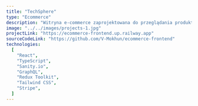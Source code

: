 ```yaml
---
title: "TechSphere"
type: "Ecommerce"
description: "Witryna e-commerce zaprojektowana do przeglądania produktów, zarządzania koszykiem i doświadczeń transakcyjnych. Stworzona przy użyciu React.js i zasilana przez Sanity.io jako headless CMS, platforma integruje GraphQL i wykorzystuje Redux Toolkit. Stripe jest zintegrowany w celu bezpiecznego przetwarzania płatności. Oprócz funkcji komercyjnych, platforma zawiera sekcję bloga. Witryna jest w pełni responsywna, zapewniając przyjazne dla użytkownika wrażenia na wszystkich rozmiarach ekranu".
image: "../../images/projects-1.jpg"
projectLink: "https://ecommerce-frontend.up.railway.app"
sourceCodeLink: "https://github.com/V-Mokhun/ecommerce-frontend"
technologies:
  [
    "React",
    "TypeScript",
    "Sanity.io",
    "GraphQL",
    "Redux Toolkit",
    "Tailwind CSS",
    "Stripe",
  ]
---
```

